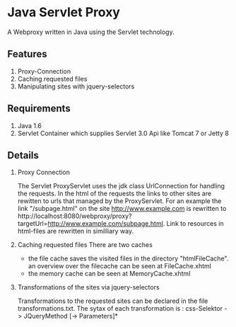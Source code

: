 Java Servlet Proxy
==================

A Webproxy written in Java using the Servlet technology.

Features
--------

1.    Proxy-Connection
2.    Caching requested files
3.    Manipulating sites with jquery-selectors


Requirements
------------

1.    Java 1.6
2.    Servlet Container which supplies Servlet 3.0 Api like Tomcat 7 or Jetty 8

Details
-----------

1.    Proxy Connection

      The Servlet ProxyServlet uses the jdk class UrlConnection for handling the requests. In the html of the requests the links to other sites are rewitten to urls that managed by the ProxyServlet. For an example the link "/subpage.html" on the site http://www.example.com is rewritten to http://localhost:8080/webproxy/proxy?targetUrl=http://www.example.com/subpage.html. Link to resources in html-files are rewritten in similliary way.

2.    Caching requested files
      There are two caches 
      * the file cache saves the visited files in the directory "htmlFileCache". an overview over the filecache can be seen at FileCache.xhtml
      * the memory cache can be seen at MemoryCache.xhtml

3.    Transformations of the sites via jquery-selectors
      
      Transformations to the requested sites can be declared in the file transformations.txt. The sytax of each transformation is : css-Selektor -> JQueryMethod [-> Parameters]*
     
